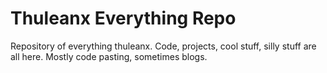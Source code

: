 # Thuleanx Everything Repo
Repository of everything thuleanx. Code, projects, cool stuff, silly stuff are all here. Mostly code pasting, sometimes blogs.
